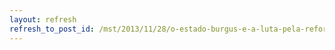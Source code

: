 ```yaml
---
layout: refresh
refresh_to_post_id: /mst/2013/11/28/o-estado-burgus-e-a-luta-pela-reforma-agrria
---
```

